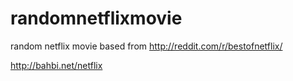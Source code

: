randomnetflixmovie
==================
random netflix movie based from http://reddit.com/r/bestofnetflix/

http://bahbi.net/netflix
